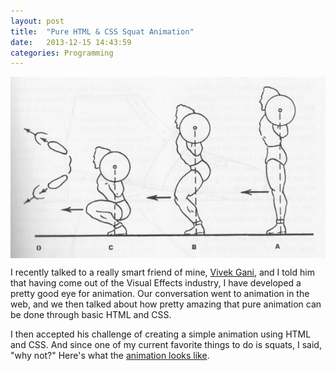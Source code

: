 ```yaml
---
layout: post
title:  "Pure HTML & CSS Squat Animation"
date:   2013-12-15 14:43:59
categories: Programming
---
```



<img src="/assets/squats.jpg"  style="display: block; margin: auto;" width=""/>



I recently talked to a really smart friend of mine, [Vivek Gani](http://www.vivekgani.com/bio), and I told him that having come out of the Visual Effects industry, I have developed a pretty good eye for animation.  Our conversation went to animation in the web, and we then talked about how pretty amazing that pure animation can be done through basic HTML and CSS.


I then accepted his challenge of creating a simple animation using HTML and CSS.  And since one of my current favorite things to do is squats, I said, "why not?"  Here's what the [animation looks like](http://codepen.io/antocode/pen/imjkD).